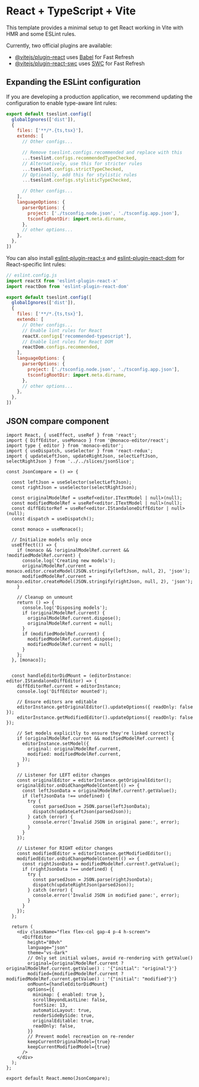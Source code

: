# React + TypeScript + Vite

This template provides a minimal setup to get React working in Vite with HMR and some ESLint rules.

Currently, two official plugins are available:

- [@vitejs/plugin-react](https://github.com/vitejs/vite-plugin-react/blob/main/packages/plugin-react) uses [Babel](https://babeljs.io/) for Fast Refresh
- [@vitejs/plugin-react-swc](https://github.com/vitejs/vite-plugin-react/blob/main/packages/plugin-react-swc) uses [SWC](https://swc.rs/) for Fast Refresh

## Expanding the ESLint configuration

If you are developing a production application, we recommend updating the configuration to enable type-aware lint rules:

```js
export default tseslint.config([
  globalIgnores(['dist']),
  {
    files: ['**/*.{ts,tsx}'],
    extends: [
      // Other configs...

      // Remove tseslint.configs.recommended and replace with this
      ...tseslint.configs.recommendedTypeChecked,
      // Alternatively, use this for stricter rules
      ...tseslint.configs.strictTypeChecked,
      // Optionally, add this for stylistic rules
      ...tseslint.configs.stylisticTypeChecked,

      // Other configs...
    ],
    languageOptions: {
      parserOptions: {
        project: ['./tsconfig.node.json', './tsconfig.app.json'],
        tsconfigRootDir: import.meta.dirname,
      },
      // other options...
    },
  },
])
```

You can also install [eslint-plugin-react-x](https://github.com/Rel1cx/eslint-react/tree/main/packages/plugins/eslint-plugin-react-x) and [eslint-plugin-react-dom](https://github.com/Rel1cx/eslint-react/tree/main/packages/plugins/eslint-plugin-react-dom) for React-specific lint rules:

```js
// eslint.config.js
import reactX from 'eslint-plugin-react-x'
import reactDom from 'eslint-plugin-react-dom'

export default tseslint.config([
  globalIgnores(['dist']),
  {
    files: ['**/*.{ts,tsx}'],
    extends: [
      // Other configs...
      // Enable lint rules for React
      reactX.configs['recommended-typescript'],
      // Enable lint rules for React DOM
      reactDom.configs.recommended,
    ],
    languageOptions: {
      parserOptions: {
        project: ['./tsconfig.node.json', './tsconfig.app.json'],
        tsconfigRootDir: import.meta.dirname,
      },
      // other options...
    },
  },
])
```


## JSON compare component
```
import React, { useEffect, useRef } from 'react';
import { DiffEditor, useMonaco } from '@monaco-editor/react';
import type { editor } from 'monaco-editor';
import { useDispatch, useSelector } from 'react-redux';
import { updateLeftJson, updateRightJson, selectLeftJson, selectRightJson } from '../../slices/jsonSlice';

const JsonCompare = () => {

  const leftJson = useSelector(selectLeftJson);
  const rightJson = useSelector(selectRightJson);
  
  const originalModelRef = useRef<editor.ITextModel | null>(null);
  const modifiedModelRef = useRef<editor.ITextModel | null>(null);
  const diffEditorRef = useRef<editor.IStandaloneDiffEditor | null>(null);
  const dispatch = useDispatch();

  const monaco = useMonaco();

  // Initialize models only once
  useEffect(() => {
    if (monaco && !originalModelRef.current && !modifiedModelRef.current) {
      console.log('Creating new models');
      originalModelRef.current = monaco.editor.createModel(JSON.stringify(leftJson, null, 2), 'json');
      modifiedModelRef.current = monaco.editor.createModel(JSON.stringify(rightJson, null, 2), 'json');
    }

    // Cleanup on unmount
    return () => {
      console.log('Disposing models');
      if (originalModelRef.current) {
        originalModelRef.current.dispose();
        originalModelRef.current = null;
      }
      if (modifiedModelRef.current) {
        modifiedModelRef.current.dispose();
        modifiedModelRef.current = null;
      }
    };
  }, [monaco]);
  

  const handleEditorDidMount = (editorInstance: editor.IStandaloneDiffEditor) => {
    diffEditorRef.current = editorInstance;
    console.log('DiffEditor mounted');

    // Ensure editors are editable
    editorInstance.getOriginalEditor().updateOptions({ readOnly: false });
    editorInstance.getModifiedEditor().updateOptions({ readOnly: false });

    // Set models explicitly to ensure they're linked correctly
    if (originalModelRef.current && modifiedModelRef.current) {
      editorInstance.setModel({
        original: originalModelRef.current,
        modified: modifiedModelRef.current,
      });
    }

    // Listener for LEFT editor changes
    const originalEditor = editorInstance.getOriginalEditor();
    originalEditor.onDidChangeModelContent(() => {
      const leftJsonData = originalModelRef.current?.getValue();
      if (leftJsonData !== undefined) {
        try {
          const parsedJson = JSON.parse(leftJsonData);
          dispatch(updateLeftJson(parsedJson));
        } catch (error) {
          console.error('Invalid JSON in original pane:', error);
        }
      }
    });

    // Listener for RIGHT editor changes
    const modifiedEditor = editorInstance.getModifiedEditor();
    modifiedEditor.onDidChangeModelContent(() => {
      const rightJsonData = modifiedModelRef.current?.getValue();
      if (rightJsonData !== undefined) {
        try {
          const parsedJson = JSON.parse(rightJsonData);
          dispatch(updateRightJson(parsedJson));
        } catch (error) {
          console.error('Invalid JSON in modified pane:', error);
        }
      }
    });
  };

  return (
    <div className="flex flex-col gap-4 p-4 h-screen">
      <DiffEditor
        height="80vh"
        language="json"
        theme="vs-dark"
        // Only set initial values, avoid re-rendering with getValue()
        original={originalModelRef.current ? originalModelRef.current.getValue() : '{"initial": "original"}'}
        modified={modifiedModelRef.current ? modifiedModelRef.current.getValue() : '{"initial": "modified"}'}
        onMount={handleEditorDidMount}
        options={{
          minimap: { enabled: true },
          scrollBeyondLastLine: false,
          fontSize: 13,
          automaticLayout: true,
          renderSideBySide: true,
          originalEditable: true,
          readOnly: false,
        }}
        // Prevent model recreation on re-render
        keepCurrentOriginalModel={true}
        keepCurrentModifiedModel={true}
      />
    </div>
  );
};

export default React.memo(JsonCompare);
```
